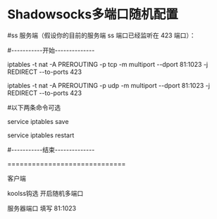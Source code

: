 # Shadowsocks多端口随机配置

#ss 服务端（假设你的目前的服务端 ss 端口已经监听在 423 端口）：

#-----------开始--------------

iptables -t nat -A PREROUTING -p tcp -m multiport --dport 81:1023 -j REDIRECT --to-ports 423

iptables -t nat -A PREROUTING -p udp -m multiport --dport 81:1023 -j REDIRECT --to-ports 423

#以下两条命令可选

service iptables save

service iptables restart

#-----------结束--------------

=============================

客户端

koolss钩选 开启随机多端口

服务器端口 填写 81:1023
